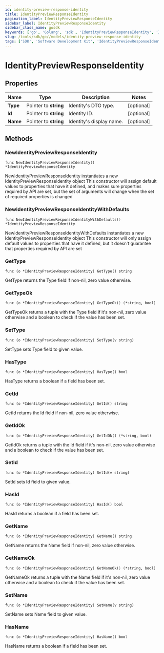 ```yaml
---
id: identity-preview-response-identity
title: IdentityPreviewResponseIdentity
pagination_label: IdentityPreviewResponseIdentity
sidebar_label: IdentityPreviewResponseIdentity
sidebar_class_name: gosdk
keywords: ['go', 'Golang', 'sdk', 'IdentityPreviewResponseIdentity', 'IdentityPreviewResponseIdentity'] 
slug: /tools/sdk/go//models/identity-preview-response-identity
tags: ['SDK', 'Software Development Kit', 'IdentityPreviewResponseIdentity', 'IdentityPreviewResponseIdentity']
---
```


# IdentityPreviewResponseIdentity

## Properties

Name | Type | Description | Notes
------------ | ------------- | ------------- | -------------
**Type** | Pointer to **string** | Identity's DTO type. | [optional] 
**Id** | Pointer to **string** | Identity ID. | [optional] 
**Name** | Pointer to **string** | Identity's display name. | [optional] 

## Methods

### NewIdentityPreviewResponseIdentity

`func NewIdentityPreviewResponseIdentity() *IdentityPreviewResponseIdentity`

NewIdentityPreviewResponseIdentity instantiates a new IdentityPreviewResponseIdentity object
This constructor will assign default values to properties that have it defined,
and makes sure properties required by API are set, but the set of arguments
will change when the set of required properties is changed

### NewIdentityPreviewResponseIdentityWithDefaults

`func NewIdentityPreviewResponseIdentityWithDefaults() *IdentityPreviewResponseIdentity`

NewIdentityPreviewResponseIdentityWithDefaults instantiates a new IdentityPreviewResponseIdentity object
This constructor will only assign default values to properties that have it defined,
but it doesn't guarantee that properties required by API are set

### GetType

`func (o *IdentityPreviewResponseIdentity) GetType() string`

GetType returns the Type field if non-nil, zero value otherwise.

### GetTypeOk

`func (o *IdentityPreviewResponseIdentity) GetTypeOk() (*string, bool)`

GetTypeOk returns a tuple with the Type field if it's non-nil, zero value otherwise
and a boolean to check if the value has been set.

### SetType

`func (o *IdentityPreviewResponseIdentity) SetType(v string)`

SetType sets Type field to given value.

### HasType

`func (o *IdentityPreviewResponseIdentity) HasType() bool`

HasType returns a boolean if a field has been set.

### GetId

`func (o *IdentityPreviewResponseIdentity) GetId() string`

GetId returns the Id field if non-nil, zero value otherwise.

### GetIdOk

`func (o *IdentityPreviewResponseIdentity) GetIdOk() (*string, bool)`

GetIdOk returns a tuple with the Id field if it's non-nil, zero value otherwise
and a boolean to check if the value has been set.

### SetId

`func (o *IdentityPreviewResponseIdentity) SetId(v string)`

SetId sets Id field to given value.

### HasId

`func (o *IdentityPreviewResponseIdentity) HasId() bool`

HasId returns a boolean if a field has been set.

### GetName

`func (o *IdentityPreviewResponseIdentity) GetName() string`

GetName returns the Name field if non-nil, zero value otherwise.

### GetNameOk

`func (o *IdentityPreviewResponseIdentity) GetNameOk() (*string, bool)`

GetNameOk returns a tuple with the Name field if it's non-nil, zero value otherwise
and a boolean to check if the value has been set.

### SetName

`func (o *IdentityPreviewResponseIdentity) SetName(v string)`

SetName sets Name field to given value.

### HasName

`func (o *IdentityPreviewResponseIdentity) HasName() bool`

HasName returns a boolean if a field has been set.


